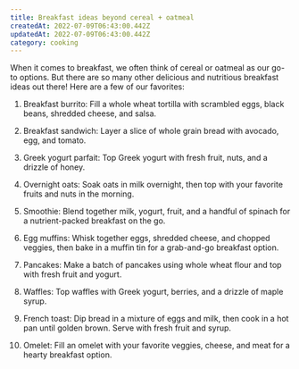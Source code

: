 ```yaml
---
title: Breakfast ideas beyond cereal + oatmeal
createdAt: 2022-07-09T06:43:00.442Z
updatedAt: 2022-07-09T06:43:00.442Z
category: cooking
---
```


When it comes to breakfast, we often think of cereal or oatmeal as our go-to options. But there are so many other delicious and nutritious breakfast ideas out there! Here are a few of our favorites:

1. Breakfast burrito: Fill a whole wheat tortilla with scrambled eggs, black beans, shredded cheese, and salsa.

2. Breakfast sandwich: Layer a slice of whole grain bread with avocado, egg, and tomato.

3. Greek yogurt parfait: Top Greek yogurt with fresh fruit, nuts, and a drizzle of honey.

4. Overnight oats: Soak oats in milk overnight, then top with your favorite fruits and nuts in the morning.

5. Smoothie: Blend together milk, yogurt, fruit, and a handful of spinach for a nutrient-packed breakfast on the go.

6. Egg muffins: Whisk together eggs, shredded cheese, and chopped veggies, then bake in a muffin tin for a grab-and-go breakfast option.

7. Pancakes: Make a batch of pancakes using whole wheat flour and top with fresh fruit and yogurt.

8. Waffles: Top waffles with Greek yogurt, berries, and a drizzle of maple syrup.

9. French toast: Dip bread in a mixture of eggs and milk, then cook in a hot pan until golden brown. Serve with fresh fruit and syrup.

10. Omelet: Fill an omelet with your favorite veggies, cheese, and meat for a hearty breakfast option.
